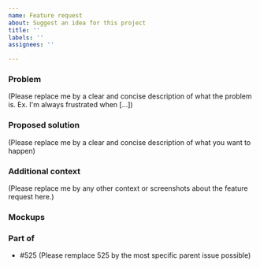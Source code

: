 ```yaml
---
name: Feature request
about: Suggest an idea for this project
title: ''
labels: ''
assignees: ''

---
```


### Problem
(Please replace me by a clear and concise description of what the problem is. Ex. I'm always frustrated when [...])

### Proposed solution
(Please replace me by a clear and concise description of what you want to happen)

### Additional context
(Please replace me by any other context or screenshots about the feature request here.)

### Mockups

### Part of
- #525 (Please remplace 525 by the most specific parent issue possible)
